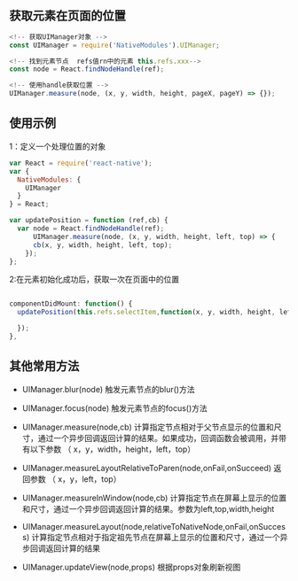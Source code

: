 ## 获取元素在页面的位置

````js
<!-- 获取UIManager对象 -->
const UIManager = require('NativeModules').UIManager;

<!-- 找到元素节点  refs值rn中的元素 this.refs.xxx-->
const node = React.findNodeHandle(ref);

<!-- 使用handle获取位置 -->
UIManager.measure(node, (x, y, width, height, pageX, pageY) => {});
````


## 使用示例

1：定义一个处理位置的对象
````js
var React = require('react-native');
var {
  NativeModules: {
    UIManager
  }
} = React;

var updatePosition = function (ref,cb) {
  var node = React.findNodeHandle(ref);
   	  UIManager.measure(node, (x, y, width, height, left, top) => {
      cb(x, y, width, height, left, top);
    });
};

````

2:在元素初始化成功后，获取一次在页面中的位置
````js

componentDidMount: function() {
  updatePosition(this.refs.selectItem,function(x, y, width, height, left, top){

  });
},
````

##  其他常用方法

- UIManager.blur(node)
触发元素节点的blur()方法

- UIManager.focus(node)
触发元素节点的focus()方法

- UIManager.measure(node,cb)
计算指定节点相对于父节点显示的位置和尺寸，通过一个异步回调返回计算的结果。如果成功，回调函数会被调用，并带有以下参数 （ x，y，width，height，left，top）

- UIManager.measureLayoutRelativeToParen(node,onFail,onSucceed)
返回参数 （ x，y，left，top）


- UIManager.measureInWindow(node,cb)
计算指定节点在屏幕上显示的位置和尺寸，通过一个异步回调返回计算的结果。参数为left,top,width,height

- UIManager.measureLayout(node,relativeToNativeNode,onFail,onSuccess)
计算指定节点相对于指定祖先节点在屏幕上显示的位置和尺寸，通过一个异步回调返回计算的结果

- UIManager.updateView(node,props)
根据props对象刷新视图
